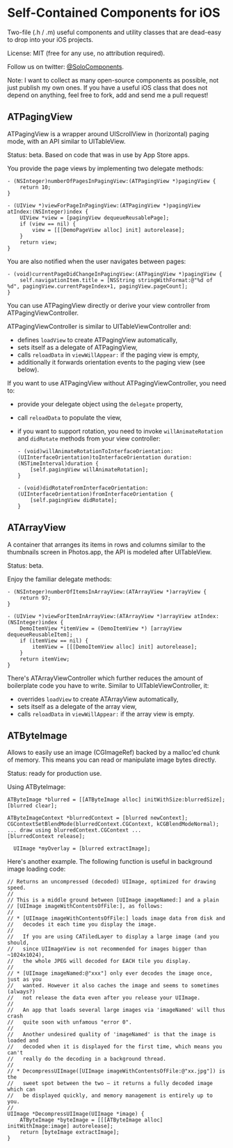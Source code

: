 Self-Contained Components for iOS
=================================

Two-file (.h / .m) useful components and utility classes that are dead-easy to drop into your iOS projects.

License: MIT (free for any use, no attribution required).

Follow us on twitter: [@SoloComponents](http://twitter.com/SoloComponents/).

Note: I want to collect as many open-source components as possible,
not just publish my own ones. If you have a useful iOS class that does
not depend on anything, feel free to fork, add and send me a pull
request!


ATPagingView
------------

ATPagingView is a wrapper around UIScrollView in (horizontal) paging
mode, with an API similar to UITableView.

Status: beta. Based on code that was in use by App Store apps.

You provide the page views by implementing two delegate methods:

    - (NSInteger)numberOfPagesInPagingView:(ATPagingView *)pagingView {
        return 10;
    }

    - (UIView *)viewForPageInPagingView:(ATPagingView *)pagingView atIndex:(NSInteger)index {
        UIView *view = [pagingView dequeueReusablePage];
        if (view == nil) {
            view = [[[DemoPageView alloc] init] autorelease];
        }
        return view;
    }

You are also notified when the user navigates between pages:

    - (void)currentPageDidChangeInPagingView:(ATPagingView *)pagingView {
        self.navigationItem.title = [NSString stringWithFormat:@"%d of %d", pagingView.currentPageIndex+1, pagingView.pageCount];
    }

You can use ATPagingView directly or derive your view controller from
ATPagingViewController.

ATPagingViewController is similar to UITableViewController and:

* defines `loadView` to create ATPagingView automatically,
* sets itself as a delegate of ATPagingView,
* calls `reloadData` in `viewWillAppear:` if the paging view is empty,
* additionally it forwards orientation events to the paging view (see below).

If you want to use ATPagingView without ATPagingViewController, you
need to:

* provide your delegate object using the `delegate` property,
* call `reloadData` to populate the view,
* if you want to support rotation, you need to invoke
  `willAnimateRotation` and `didRotate` methods from your view
  controller:

      - (void)willAnimateRotationToInterfaceOrientation:(UIInterfaceOrientation)toInterfaceOrientation duration:(NSTimeInterval)duration {
          [self.pagingView willAnimateRotation];
      }

      - (void)didRotateFromInterfaceOrientation:(UIInterfaceOrientation)fromInterfaceOrientation {
          [self.pagingView didRotate];
      }


ATArrayView
-----------

A container that arranges its items in rows and columns similar to the
thumbnails screen in Photos.app, the API is modeled after UITableView.

Status: beta.

Enjoy the familiar delegate methods:

    - (NSInteger)numberOfItemsInArrayView:(ATArrayView *)arrayView {
        return 97;
    }

    - (UIView *)viewForItemInArrayView:(ATArrayView *)arrayView atIndex:(NSInteger)index {
        DemoItemView *itemView = (DemoItemView *) [arrayView dequeueReusableItem];
        if (itemView == nil) {
            itemView = [[[DemoItemView alloc] init] autorelease];
        }
        return itemView;
    }

There's ATArrayViewController which further reduces the amount of
boilerplate code you have to write. Similar to UITableViewController,
it:

* overrides `loadView` to create ATArrayView automatically,
* sets itself as a delegate of the array view,
* calls `reloadData` in `viewWillAppear:` if the array view is empty.


ATByteImage
-----------

Allows to easily use an image (CGImageRef) backed by a malloc'ed chunk
of memory. This means you can read or manipulate image bytes directly.

Status: ready for production use.

Using ATByteImage:

    ATByteImage *blurred = [[ATByteImage alloc] initWithSize:blurredSize];
    [blurred clear];

    ATByteImageContext *blurredContext = [blurred newContext];
    CGContextSetBlendMode(blurredContext.CGContext, kCGBlendModeNormal);
    ... draw using blurredContext.CGContext ...
    [blurredContext release];

      UIImage *myOverlay = [blurred extractImage];

Here's another example. The following function is useful in background
image loading code:

    // Returns an uncompressed (decoded) UIImage, optimized for drawing speed.
    //
    // This is a middle ground between [UIImage imageNamed:] and a plain
    // [UIImage imageWithContentsOfFile:], as follows:
    //
    // * [UIImage imageWithContentsOfFile:] loads image data from disk and
    //   decodes it each time you display the image.
    //
    //   If you are using CATiledLayer to display a large image (and you should,
    //   since UIImageView is not recommended for images bigger than ~1024x1024),
    //   the whole JPEG will decoded for EACH tile you display.
    //
    // * [UIImage imageNamed:@"xxx"] only ever decodes the image once, just as you
    //   wanted. However it also caches the image and seems to sometimes (always?)
    //   not release the data even after you release your UIImage.
    //
    //   An app that loads several large images via 'imageNamed' will thus crash
    //   quite soon with unfamous "error 0".
    //
    //   Another undesired quality of 'imageNamed' is that the image is loaded and
    //   decoded when it is displayed for the first time, which means you can't
    //   really do the decoding in a background thread.
    //
    // * DecompressUIImage([UIImage imageWithContentsOfFile:@"xx.jpg"]) is the
    //   sweet spot between the two — it returns a fully decoded image which can
    //   be displayed quickly, and memory management is entirely up to you.
    //
    UIImage *DecompressUIImage(UIImage *image) {
        ATByteImage *byteImage = [[[ATByteImage alloc] initWithImage:image] autorelease];
        return [byteImage extractImage];
    }

